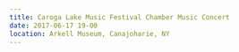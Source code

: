 ```yaml
---
title: Caroga Lake Music Festival Chamber Music Concert
date: 2017-06-17 19-00
location: Arkell Museum, Canajoharie, NY
---
```

